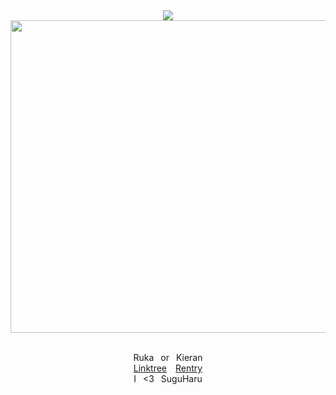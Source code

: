 <div align="center" >
  <a href="https://visitorbadge.io/status?path=https%3A%2F%2Fgithub.com%2Fsuguharu"><img src="https://api.visitorbadge.io/api/visitors?path=https%3A%2F%2Fgithub.com%2Fsuguharu&label=visitors&labelColor=%23697689&countColor=%23d9e3f0&style=plastic&labelStyle=none" /></a>
</div>
<div align="center">
  <img src="https://github.com/user-attachments/assets/835d50c0-1fd7-401d-bc88-da4a9230ffd9" height="500" width="640"/>
</div>
  
<div align="center">
  <p align="center">Ruka  or  Kieran<br><a href="https://linktr.ee/tealmask" target="_blank">Linktree</a>  <a href="https://rentry.co/sugurie" target="_blank">Rentry</a><br>I  <3  SuguHaru
